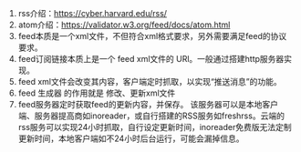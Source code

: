 
1. rss介绍：https://cyber.harvard.edu/rss/
2. atom介绍：https://validator.w3.org/feed/docs/atom.html
3. feed本质是一个xml文件，不但符合xml格式要求，另外需要满足feed的协议要求。
4. feed订阅链接本质上是一个  feed xml文件的 URl。一般通过搭建http服务器实现。
5. feed xml文件会改变其内容，客户端定时抓取，以实现“推送消息”的功能。
6. feed 生成器 的作用就是 修改、更新xml文件
7. feed服务器定时获取feed的更新内容，并保存。 该服务器可以是本地客户端、服务器提高商如inoreader，或自行搭建的RSS服务如freshrss。云端的rss服务可以实现24小时抓取，自行设定更新时间，inoreader免费版无法定制更新时间，本地客户端如不24小时后台运行，可能会漏掉信息。

 







